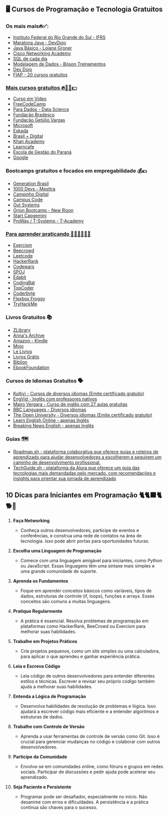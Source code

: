 
## 🖥️ Cursos de Programação e Tecnologia Gratuitos 

### Os mais mais🔥✅:


<ul>
<li><a href="https://moodle.ifrs.edu.br/course/index.php?categoryid=38">Instituto Federal do Rio Grande do Sul - IFRS</a></li>
<li><a href="https://www.youtube.com/playlist?list=PL62G310vn6nFIsOCC0H-C2infYgwm8SWW">Maratona Java - DevDojo</li>
<li><a href="https://www.youtube.com/playlist?list=PLGxZ4Rq3BOBq0KXHsp5J3PxyFaBIXVs3r">Java Básico - Loiane Groner</a></li>
<li><a href="https://www.cisco.com/c/pt_br/training-events/networking-academy/women-rock-it/courses.html">Cisco Networking Academy</a></li>
<li><a href="https://www.udemy.com/course/sql-de-cada-dia/learn/lecture/17270514?start=465#overview">SQL de cada dia</a></li>
<li><a href="https://www.youtube.com/playlist?list=PLucm8g_ezqNoNHU8tjVeHmRGBFnjDIlxD">Modelagem de Dados - Bóson Treinamentos<a></li>
 <li><a href="https://www.youtube.com/@DevDojoBrasil">Dev Dojo</a></li>
<li><a href="https://www.fiap.com.br/2022/06/06/fiap-disponibilza-20-cursos-gratuitos-nas-areas-de-tecnologia-e-negocios/">FIAP - 20 cursos gratuitos</li>
</ul>

### Mais cursos gratuitos 🔥🫰🏼💵

<ul>
<li><a href="https://www.youtube.com/c/CursoemV%C3%ADdeo/playlists">Curso em Vídeo<a></li>
<li><a href="https://www.freecodecamp.org/learn">FreeCodeCamp</li>
<li><a href="https://www.datascienceacademy.com.br/cursosgratuitos">Para Dados - Data Science</li>
<li><a href="https://www.ev.org.br/cursos">Fundação Bradesco</a></li>
<li><a href="https://educacao-executiva.fgv.br/cursos/gratuitos">Fundação Getúlio Vargas</a></li>
<li><a href="https://docs.microsoft.com/pt-br/learn/">Microsoft</a></li>
<li><a href="https://eskadauema.com/theme/olm/catalog.php">Eskada</a></li>
<li><a href="http://www.brasilmaisdigital.org.br/index.php/pt-br/">Brasil + Digital</a></li>
<li><a href="https://pt.khanacademy.org/">Khan Academy</a></li>
<li><a href="https://www.learncafe.com/cursos-gratis">Learncafe</a></li>
<li><a href="https://www.administracao.pr.gov.br/Escola-de-Gestao/Pagina/Cursos-Permanentes2024-Modalidade-On-line#eixo-ferramentas">Escola de Gestão do Paraná</a></li>
<li><a href="https://grow.google/intl/pt/google-career-certificates/">Google</a></li>
</ul>

### Bootcamps gratuitos e focados em empregabilidade 💰💵

<ul>
<li><a href="https://brazil.generation.org/">Generation Brasil </a></li>
<li><a href="https://www.linkedin.com/school/mesttra/">1000 Devs - Mesttra</a></li>
<li><a href="https://www.campinhodigital.org/?gad_source=1&gclid=CjwKCAjw5qC2BhB8EiwAvqa41hjR3xJw70WXtkidbjS5PTb8Es7dDnc_BUxDAbsHWKzDyo7_AionWBoCGtoQAvD_BwE">Campinho Digital</a></li>
<li><a href="https://www.campuscode.com.br/">Campus Code</a></li>
<li><a href="https://beproinstitute.outsystemsenterprise.com/CRM360PublicCandidates_User/PublicCandidatesOffline">Out Systems</a></li>
<li><a href="https://newrizon.global/blog/orion-bootcamp-o-programa-de-treinamento-da-newrizon/">Orion Bootcamp - New Rizon</a></li>
<li><a href="https://startcapgemini.com.br/">Start Capgemini</a></li>
<li><a href="https://ready.tec.br/t-academy">ProWay / T-Systems - T-Academy</li>
</ul>

### Para aprender praticando 👩🏼‍💻👨🏼‍💻

<ul> 
<li><a href="https://exercism.org/">Exercism</a></li> 
<li><a href="https://judge.beecrowd.com/pt/login">Beecrowd</a></li> 
<li><a href="https://leetcode.com/">Leetcode</a></li> 
<li><a href="https://www.hackerrank.com/">HackerRank</a></li> 
<li><a href="https://www.codewars.com/">Codewars</a></li> 
<li><a href="https://www.spoj.com/">SPOJ</a></li> 
<li><a href="https://edabit.com/">Edabit</a></li> 
<li><a href="https://codingbat.com/">CodingBat</a></li> 
<li><a href="https://www.topcoder.com/">TopCoder</a></li> 
<li><a href="https://www.coderbyte.com/">Coderbyte</a></li> 
<li><a href="https://flexboxfroggy.com/">Flexbox Froggy</a></li>
<li><a href="https://tryhackme.com/">TryHackMe</a></li>
</ul>

 
### Livros Gratuitos 📚

<ul>
<li><a href="https://pt.b-ok.lat/">ZLibrary</a></li>
<li><a href="https://annas-archive.org/">Anna's Archive</a></li>
<li><a href="https://www.amazon.com.br/s?k=kindle+livros+gratuitos&i=digital-text&adgrpid=80232326046&gclid=CjwKCAjwvNaYBhA3EiwACgndgkUo4U0bPkkuRuqp7b0sNQd8Msi3D0NLoER-EkIvNq1u4zsPPsBzBBoCXksQAvD_BwE&hvadid=393033770551&hvdev=c&hvlocphy=1001777&hvnetw=g&hvqmt=e&hvrand=4867160316697180744&hvtargid=kwd-806955968803&hydadcr=5512_10808838&tag=hydrbrgk-20&ref=pd_sl_5v00qmb834_e">Amazon - Kindle</a></li>
<li><a href="https://mojo.org.br/ebooks/">Mojo</a></li>
<li><a href="https://lelivros.love/">Le Livros</a></li>
<li><a href="https://www.livrosgratis.com.br/">Livros Grátis</a></li>
<li><a href="https://bsp.org.br/biblion/">Biblion</a></li>
<li><a href="https://github.com/EbookFoundation/free-programming-books">EbookFoundation</a></li>
</ul>
 
 ### Cursos de Idiomas Gratuitos 🗣️

<ul>
<li><a href="https://kultivi.com/cursos/idiomas">Kultivi - Cursos de diversos idiomas (Emite certificado gratuito)<a></li>
<li><a href="https://www.engvid.com/">EngVid - Inglês com professores nativos<a></li>
<li><a href="https://curso.mairovergara.com/cadastro-gratuito/ingles?utm_source=google_search&utm_content=curso%20basico%20ingles&gclid=CjwKCAjwvNaYBhA3EiwACgndgsBg0_799ddHo46fQ9aGo_8_6Y2LnFH0x8R4gZP15k-xG4895Kdk5xoC32cQAvD_BwE">Mairo Vergara - Curso de inglês com 27 aulas gratuitas</li>
<li><a href="https://www.bbc.co.uk/languages/index.shtml">BBC Languages - Diversos idiomas</li>
<li><a href="https://www.open.edu/openlearn/languages/free-courses">The Open University - Diversos idiomas (Emite certificado gratuito)</a></li>
<li><a href="https://learn-english-online.org/index.htm">Learn English Online - apenas Inglês</a></li>
<li><a href="https://breakingnewsenglish.com">Breaking News English - apenas Inglês</a></li>

</ul>

### Guias 🗺️

<ul>
<li><a href="https://roadmap.sh/">Roadmap.sh - plataforma colaborativa que oferece guias e roteiros de aprendizado para ajudar desenvolvedores a escolherem e seguirem um caminho de desenvolvimento profissional.<a></li>
<li><a href="https://techguide.sh/">TechGuide.sh - plataforma da Alura que oferece um guia das tecnologias mais demandadas pelo mercado, com recomendações e insights para orientar sua jornada de aprendizado<a></li>
</ul>

## 10 Dicas para Iniciantes em Programação 🐈🐈‍⬛🐈🐕🐶

1. **Faça Networking**
    - Conheça outros desenvolvedores, participe de eventos e conferências, e construa uma rede de contatos na área de tecnologia. Isso pode abrir portas para oportunidades futuras.
  
2. **Escolha uma Linguagem de Programação**
   - Comece com uma linguagem amigável para iniciantes, como Python ou JavaScript. Essas linguagens têm uma sintaxe mais simples e uma grande comunidade de suporte.

3. **Aprenda os Fundamentos**
   - Foque em aprender conceitos básicos como variáveis, tipos de dados, estruturas de controle (if, loops), funções e arrays. Esses conceitos são comuns a muitas linguagens.

4. **Pratique Regularmente**
   - A prática é essencial. Resolva problemas de programação em plataformas como HackerRank, BeeCrowd ou Exercism para melhorar suas habilidades.

5. **Trabalhe em Projetos Práticos**
   - Crie projetos pequenos, como um site simples ou uma calculadora, para aplicar o que aprendeu e ganhar experiência prática.

6. **Leia e Escreva Código**
   - Leia código de outros desenvolvedores para entender diferentes estilos e técnicas. Escrever e revisar seu próprio código também ajuda a melhorar suas habilidades.

7. **Entenda a Lógica de Programação**
   - Desenvolva habilidades de resolução de problemas e lógica. Isso ajudará a escrever código mais eficiente e a entender algoritmos e estruturas de dados.

8. **Trabalhe com Controle de Versão**
   - Aprenda a usar ferramentas de controle de versão como Git. Isso é crucial para gerenciar mudanças no código e colaborar com outros desenvolvedores.

9. **Participe da Comunidade**
   - Envolva-se em comunidades online, como fóruns e grupos em redes sociais. Participar de discussões e pedir ajuda pode acelerar seu aprendizado.

10. **Seja Paciente e Persistente**
    - Programar pode ser desafiador, especialmente no início. Não desanime com erros e dificuldades. A persistência e a prática contínua são chaves para o sucesso.
